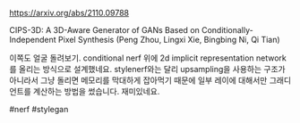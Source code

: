 https://arxiv.org/abs/2110.09788

CIPS-3D: A 3D-Aware Generator of GANs Based on Conditionally-Independent Pixel Synthesis (Peng Zhou, Lingxi Xie, Bingbing Ni, Qi Tian)

이쪽도 얼굴 돌려보기. conditional nerf 위에 2d implicit representation network를 올리는 방식으로 설계했네요. stylenerf와는 달리 upsampling을 사용하는 구조가 아니라서 그냥 돌리면 메모리를 막대하게 잡아먹기 때문에 일부 레이에 대해서만 그래디언트를 계산하는 방법을 썼습니다. 재미있네요.

#nerf #stylegan 